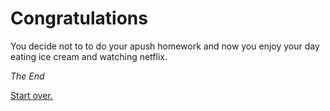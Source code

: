 # Congratulations 

You decide not to to do your apush homework and now you enjoy your day eating ice cream and watching netflix.

*The End* 

[Start over.](../wake-up.md)